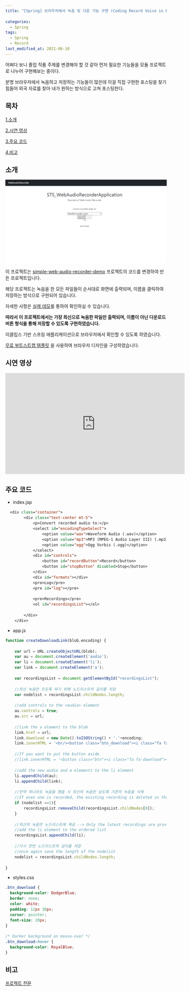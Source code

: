 ```yaml
---
title: "[Spring] 브라우저에서 녹음 및 다운 기능 구현 (Coding Record Voice in browser)"

categories:
  - Spring
tags: 
  - Spring
  - Record
last_modified_at: 2021-08-10
---
```


어쩌다 보니 졸업 작품 주제를 변경해야 할 것 같아 먼저 필요한 기능들을 모듈 프로젝트로 나누어 구현해보는 중이다.

분명 브라우저에서 녹음하고 저장하는 기능들이 많은데 이걸 직접 구현한 포스팅을 찾기 힘들어 외국 자료를 찾아 내가 원하는 방식으로 고쳐 포스팅한다.

## 목차

[1.소개](#소개)

[2.시연 영상](#시연-영상)

[3.주요 코드](#주요-코드)

[4.비고](#비고)

## 소개

[![시작 화면](https://raw.githubusercontent.com/jee00609/STS_WebAudioRecorder/master/src/main/resources/static/assets/img/WebAudioRecorder.PNG)](https://github.com/jee00609/STS_WebAudioRecorder/blob/master/src/main/resources/static/assets/img/WebAudioRecorder.PNG)

이 프로젝트는 [simple-web-audio-recorder-demo](https://github.com/addpipe/simple-web-audio-recorder-demo) 프로젝트의 코드를 변경하여 만든 프로젝트입니다.

해당 프로젝트는 녹음을 한 모든 파일들이 순서대로 화면에 출력되며, 이름을 클릭하여 저장하는 방식으로 구현되어 있습니다.

자세한 사항은 [실제 데모](https://addpipe.com/simple-web-audio-recorder-demo/)를 통하여 확인하실 수 있습니다.

**따라서 이 프로젝트에서는 가장 최신으로 녹음한 파일만 출력되며, 이름이 아닌 다운로드 버튼 형식을 통해 저장할 수 있도록 구현하였습니다.**

이클립스 기반 스프링 애플리케이션으로 브라우저에서 확인할 수 있도록 하였습니다.

[무료 부트스트랩 템플릿](https://startbootstrap.com/template/bare) 을 사용하여 브라우저 디자인을 구성하였습니다.

## 시연 영상

<iframe width="560" height="315" src="https://www.youtube.com/embed/HbJitnzClyo" title="YouTube video player" frameborder="0" allow="accelerometer; autoplay; clipboard-write; encrypted-media; gyroscope; picture-in-picture" allowfullscreen></iframe>

## 주요 코드

* index.jsp

```jsp
  <div class="container">
        <div class="text-center mt-5">
            <p>Convert recorded audio to:</p>
            <select id="encodingTypeSelect">
                <option value="wav">Waveform Audio (.wav)</option>
                <option value="mp3">MP3 (MPEG-1 Audio Layer III) (.mp3)</option>
                <option value="ogg">Ogg Vorbis (.ogg)</option>
            </select>
            <div id="controls">
                <button id="recordButton">Record</button>
                <button id="stopButton" disabled>Stop</button>
            </div>
            <div id="formats"></div>
            <pre>Log</pre>
            <pre id="log"></pre>

            <pre>Recordings</pre>
            <ol id="recordingsList"></ol>

        </div>
    </div>
```

* app.js

```js
function createDownloadLink(blob,encoding) {
	
	var url = URL.createObjectURL(blob);
	var au = document.createElement('audio');
	var li = document.createElement('li');
	var link = document.createElement('a');
	
	var recordingsList = document.getElementById("recordingsList");
	
	//최신 녹음만 뜨도록 하기 위해 노드리스트의 길이를 저장
	var nodelist = recordingsList.childNodes.length;
	
	//add controls to the <audio> element
	au.controls = true;
	au.src = url;

	//link the a element to the blob
	link.href = url;
	link.download = new Date().toISOString() + '.'+encoding;
	link.innerHTML = '<br/><button class="btn_download"><i class="fa fa-download"></i> Download</button>';
	
	//If you want to put the button aside
	//link.innerHTML = '<button class="btn"><i class="fa fa-download"></i> Download</button>';

	//add the new audio and a elements to the li element
	li.appendChild(au);
	li.appendChild(link);
	
	//만약 하나라도 녹음을 했을 시 최신의 녹음만 남도록 기존의 녹음을 삭제
	//If even one is recorded, the existing recording is deleted so that only the latest recording remains.
	if (nodelist ==1){
		recordingsList.removeChild(recordingsList.childNodes[0]); 
	}

	//최신의 녹음만 노드리스트에 제공 --> Only the latest recordings are provided in the node list
	//add the li element to the ordered list
	recordingsList.appendChild(li);
	
	//다시 한번 노드리스트의 길이를 저장
	//once again save the length of the nodelist
	nodelist = recordingsList.childNodes.length;

}
```

* styles.css

```css
.btn_download {
  background-color: DodgerBlue;
  border: none;
  color: white;
  padding: 12px 30px;
  cursor: pointer;
  font-size: 20px;
}

/* Darker background on mouse-over */
.btn_download:hover {
  background-color: RoyalBlue;
}
```

## 비고

[프로젝트 전문](https://github.com/jee00609/STS_WebAudioRecorder)